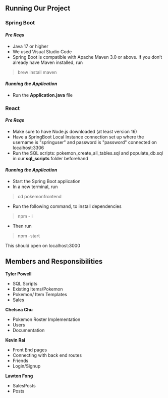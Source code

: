## Running Our Project 
### Spring Boot
#### *Pre Reqs*
- Java 17 or higher
- We used Visual Studio Code
- Spring Boot is compatible with Apache Maven 3.0 or above. If you don’t already have Maven installed, run
> brew install maven

#### *Running the Application*
- Run the **Application.java** file   

### React  

#### *Pre Reqs*
- Make sure to have Node.js downloaded (at least version 16)
- Have a SpringBoot Local Instance connection set up where the username is "springuser" and password is "password" connected on localhost:3306
- Run the SQL scripts: pokemon_create_all_tables.sql and populate_db.sql in our **sql_scripts** folder beforehand

#### *Running the Application*
- Start the Spring Boot application 
- In a new terminal, run
> cd pokemonfrontend
- Run the following command, to install dependencies
> npm - i
- Then run
> npm -start

This should open on localhost:3000

## Members and Responsibilities

**Tyler Powell**
- SQL Scripts
- Existing Items/Pokemon
- Pokemon/ Item Templates
- Sales

**Chelsea Chu**
- Pokemon Roster Implementation
- Users
- Documentation

**Kevin Rai**
- Front End pages
- Connecting with back end routes
- Friends
- Login/Signup

**Lawton Fong**
- SalesPosts
- Posts

